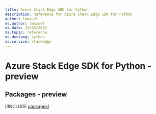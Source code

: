 ```yaml
---
title: Azure Stack Edge SDK for Python
description: Reference for Azure Stack Edge SDK for Python
author: lmazuel
ms.author: lmazuel
ms.data: 12/08/2022
ms.topic: reference
ms.devlang: python
ms.service: stackedge
---
```

# Azure Stack Edge SDK for Python - preview
## Packages - preview
[!INCLUDE [packages](stack-edge-index.md)]